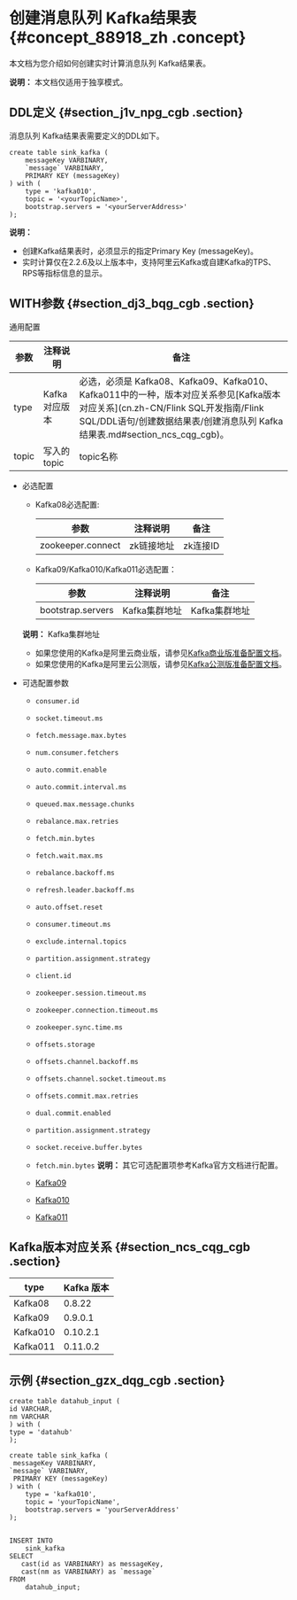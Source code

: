 # 创建消息队列 Kafka结果表 {#concept_88918_zh .concept}

本文档为您介绍如何创建实时计算消息队列 Kafka结果表。

**说明：** 本文档仅适用于独享模式。

## DDL定义 {#section_j1v_npg_cgb .section}

消息队列 Kafka结果表需要定义的DDL如下。

``` {#codeblock_55y_ukh_c4k .language-sql}
create table sink_kafka (
    messageKey VARBINARY,
    `message` VARBINARY,
    PRIMARY KEY (messageKey)
) with (
    type = 'kafka010',
    topic = '<yourTopicName>',
    bootstrap.servers = '<yourServerAddress>'
);
```

**说明：** 

-   创建Kafka结果表时，必须显示的指定Primary Key \(messageKey\)。
-   实时计算仅在2.2.6及以上版本中，支持阿里云Kafka或自建Kafka的TPS、RPS等指标信息的显示。

## WITH参数 {#section_dj3_bqg_cgb .section}

通用配置

|参数|注释说明|备注|
|--|----|--|
|type|Kafka对应版本|必选，必须是 Kafka08、Kafka09、Kafka010、Kafka011中的一种，版本对应关系参见[Kafka版本对应关系](cn.zh-CN/Flink SQL开发指南/Flink SQL/DDL语句/创建数据结果表/创建消息队列 Kafka结果表.md#section_ncs_cqg_cgb)。|
|topic|写入的topic|topic名称|

-   必选配置

    -   Kafka08必选配置:

        |参数|注释说明|备注|
        |--|----|--|
        |zookeeper.connect|zk链接地址|zk连接ID|

    -   Kafka09/Kafka010/Kafka011必选配置：

        |参数|注释说明|备注|
        |--|----|--|
        |bootstrap.servers|Kafka集群地址|Kafka集群地址|

    **说明：** Kafka集群地址

    -   如果您使用的Kafka是阿里云商业版，请参见[Kafka商业版准备配置文档](https://help.aliyun.com/document_detail/84740.html?spm=a2c4g.11186623.2.3.593558055sh8nk)。
    -   如果您使用的Kafka是阿里云公测版，请参见[Kafka公测版准备配置文档](https://help.aliyun.com/document_detail/68345.html?spm=a2c4g.11186623.2.4.59355805yWzMDS)。
-   可选配置参数

    -   `consumer.id`
    -   `socket.timeout.ms`
    -   `fetch.message.max.bytes`
    -   `num.consumer.fetchers`
    -   `auto.commit.enable`
    -   `auto.commit.interval.ms`
    -   `queued.max.message.chunks`
    -   `rebalance.max.retries`
    -   `fetch.min.bytes`
    -   `fetch.wait.max.ms`
    -   `rebalance.backoff.ms`
    -   `refresh.leader.backoff.ms`
    -   `auto.offset.reset`
    -   `consumer.timeout.ms`
    -   `exclude.internal.topics`
    -   `partition.assignment.strategy`
    -   `client.id`
    -   `zookeeper.session.timeout.ms`
    -   `zookeeper.connection.timeout.ms`
    -   `zookeeper.sync.time.ms`
    -   `offsets.storage`
    -   `offsets.channel.backoff.ms`
    -   `offsets.channel.socket.timeout.ms`
    -   `offsets.commit.max.retries`
    -   `dual.commit.enabled`
    -   `partition.assignment.strategy`
    -   `socket.receive.buffer.bytes`
    -   `fetch.min.bytes`
    **说明：** 其它可选配置项参考Kafka官方文档进行配置。

    -   [Kafka09](https://kafka.apache.org/0110/documentation.html#consumerconfigs)
    -   [Kafka010](https://kafka.apache.org/090/documentation.html#newconsumerconfigs)
    -   [Kafka011](https://kafka.apache.org/0102/documentation.html#newconsumerconfigs)

## Kafka版本对应关系 {#section_ncs_cqg_cgb .section}

|type|Kafka 版本|
|----|--------|
|Kafka08|0.8.22|
|Kafka09|0.9.0.1|
|Kafka010|0.10.2.1|
|Kafka011|0.11.0.2|

## 示例 {#section_gzx_dqg_cgb .section}

``` {#codeblock_d2v_211_1by .language-sql}
create table datahub_input (
id VARCHAR,
nm VARCHAR
) with (
type = 'datahub'
);

create table sink_kafka (
 messageKey VARBINARY,
`message` VARBINARY,
 PRIMARY KEY (messageKey)
) with (
    type = 'kafka010',
    topic = 'yourTopicName',
    bootstrap.servers = 'yourServerAddress'
);


INSERT INTO
    sink_kafka
SELECT
   cast(id as VARBINARY) as messageKey,
   cast(nm as VARBINARY) as `message`
FROM
    datahub_input;
```

